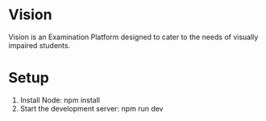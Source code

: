 # Vision

Vision is an Examination Platform designed to cater to the needs of visually impaired students.

# Setup

1. Install Node: npm install
2. Start the development server: npm run dev




